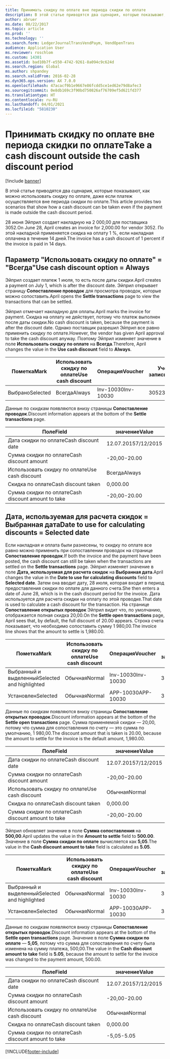 ```yaml
---
title: Принимать скидку по оплате вне периода скидки по оплате
description: В этой статье приводятся два сценария, которые показывают, как можно использовать скидку по оплате, даже если платеж осуществляется вне периода скидки по оплате.
author: abruer
ms.date: 08/22/2017
ms.topic: article
ms.prod: ''
ms.technology: ''
ms.search.form: LedgerJournalTransVendPaym, VendOpenTrans
audience: Application User
ms.reviewer: roschlom
ms.custom: 14301
ms.assetid: bad10b7f-e550-4742-9261-8a094c9c624d
ms.search.region: Global
ms.author: shpandey
ms.search.validFrom: 2016-02-28
ms.dyn365.ops.version: AX 7.0.0
ms.openlocfilehash: 47acacf9b1e9667e86fcdd5ce1ed62e79d8afec3
ms.sourcegitcommit: 0e8db169c3f90bd750826af76709ef5d621fd377
ms.translationtype: HT
ms.contentlocale: ru-RU
ms.lasthandoff: 04/01/2021
ms.locfileid: "5810230"
---
```

# <a name="take-a-cash-discount-outside-the-cash-discount-period"></a><span data-ttu-id="eeab8-103">Принимать скидку по оплате вне периода скидки по оплате</span><span class="sxs-lookup"><span data-stu-id="eeab8-103">Take a cash discount outside the cash discount period</span></span>

[!include [banner](../includes/banner.md)]

<span data-ttu-id="eeab8-104">В этой статье приводятся два сценария, которые показывают, как можно использовать скидку по оплате, даже если платеж осуществляется вне периода скидки по оплате.</span><span class="sxs-lookup"><span data-stu-id="eeab8-104">This article provides two scenarios that show how a cash discount can be taken even if the payment is made outside the cash discount period.</span></span>

<span data-ttu-id="eeab8-105">28 июня Эйприл создает накладную на 2 000,00 для поставщика 3052.</span><span class="sxs-lookup"><span data-stu-id="eeab8-105">On June 28, April creates an invoice for 2,000.00 for vendor 3052.</span></span> <span data-ttu-id="eeab8-106">По этой накладной применяется скидка на оплату 1 %, если накладная оплачена в течение 14 дней.</span><span class="sxs-lookup"><span data-stu-id="eeab8-106">The invoice has a cash discount of 1 percent if the invoice is paid in 14 days.</span></span>

## <a name="use-cash-discount-option--always"></a><span data-ttu-id="eeab8-107">Параметр "Использовать скидку по оплате" = "Всегда"</span><span class="sxs-lookup"><span data-stu-id="eeab8-107">Use cash discount option = Always</span></span>
<span data-ttu-id="eeab8-108">Эйприл создает платеж 1 июля, то есть после даты скидки.</span><span class="sxs-lookup"><span data-stu-id="eeab8-108">April creates a payment on July 1, which is after the discount date.</span></span> <span data-ttu-id="eeab8-109">Эйприл открывает страницу **Сопоставление проводок** для просмотра проводок, которые можно сопоставить.</span><span class="sxs-lookup"><span data-stu-id="eeab8-109">April opens the **Settle transactions** page to view the transactions that can be settled.</span></span> 

<span data-ttu-id="eeab8-110">Эйприл отмечает накладную для оплаты.</span><span class="sxs-lookup"><span data-stu-id="eeab8-110">April marks the invoice for payment.</span></span> <span data-ttu-id="eeab8-111">Скидка на оплату не действует, потому что платеж выполнен после даты скидки.</span><span class="sxs-lookup"><span data-stu-id="eeab8-111">No cash discount is taken, because the payment is after the discount date.</span></span> <span data-ttu-id="eeab8-112">Однако поставщик разрешил Эйприл все равно применить скидку по оплате.</span><span class="sxs-lookup"><span data-stu-id="eeab8-112">However, the vendor has given April approval to take the cash discount anyway.</span></span> <span data-ttu-id="eeab8-113">Поэтому Эйприл изменяет значение в поле **Использовать скидку по оплате** на **Всегда**.</span><span class="sxs-lookup"><span data-stu-id="eeab8-113">Therefore, April changes the value in the **Use cash discount** field to **Always**.</span></span>

| <span data-ttu-id="eeab8-114">Пометка</span><span class="sxs-lookup"><span data-stu-id="eeab8-114">Mark</span></span>     | <span data-ttu-id="eeab8-115">Использовать скидку по оплате</span><span class="sxs-lookup"><span data-stu-id="eeab8-115">Use cash discount</span></span> | <span data-ttu-id="eeab8-116">Операция</span><span class="sxs-lookup"><span data-stu-id="eeab8-116">Voucher</span></span>   | <span data-ttu-id="eeab8-117">Учетная запись</span><span class="sxs-lookup"><span data-stu-id="eeab8-117">Account</span></span> | <span data-ttu-id="eeab8-118">Дата скидки по оплате</span><span class="sxs-lookup"><span data-stu-id="eeab8-118">Cash discount date</span></span> | <span data-ttu-id="eeab8-119">Срок выполнения</span><span class="sxs-lookup"><span data-stu-id="eeab8-119">Due date</span></span>  | <span data-ttu-id="eeab8-120">Счет</span><span class="sxs-lookup"><span data-stu-id="eeab8-120">Invoice</span></span> | <span data-ttu-id="eeab8-121">Сумма в валюте проводки</span><span class="sxs-lookup"><span data-stu-id="eeab8-121">Amount in transaction currency</span></span> | <span data-ttu-id="eeab8-122">Валютное</span><span class="sxs-lookup"><span data-stu-id="eeab8-122">Currency</span></span> | <span data-ttu-id="eeab8-123">Сумма сопоставления</span><span class="sxs-lookup"><span data-stu-id="eeab8-123">Amount to settle</span></span> |
|----------|-------------------|-----------|---------|--------------------|-----------|---------|--------------------------------|----------|------------------|
| <span data-ttu-id="eeab8-124">Выбрано</span><span class="sxs-lookup"><span data-stu-id="eeab8-124">Selected</span></span> | <span data-ttu-id="eeab8-125">Всегда</span><span class="sxs-lookup"><span data-stu-id="eeab8-125">Always</span></span>            | <span data-ttu-id="eeab8-126">Inv-10030</span><span class="sxs-lookup"><span data-stu-id="eeab8-126">Inv-10030</span></span> | <span data-ttu-id="eeab8-127">3052</span><span class="sxs-lookup"><span data-stu-id="eeab8-127">3052</span></span>    | <span data-ttu-id="eeab8-128">28.06.2015</span><span class="sxs-lookup"><span data-stu-id="eeab8-128">6/28/2015</span></span>          | <span data-ttu-id="eeab8-129">12.07.2015</span><span class="sxs-lookup"><span data-stu-id="eeab8-129">7/12/2015</span></span> | <span data-ttu-id="eeab8-130">10030</span><span class="sxs-lookup"><span data-stu-id="eeab8-130">10030</span></span>   | <span data-ttu-id="eeab8-131">-2 000,00</span><span class="sxs-lookup"><span data-stu-id="eeab8-131">-2,000.00</span></span>                      | <span data-ttu-id="eeab8-132">американский доллар</span><span class="sxs-lookup"><span data-stu-id="eeab8-132">USD</span></span>      | <span data-ttu-id="eeab8-133">-1 980,00</span><span class="sxs-lookup"><span data-stu-id="eeab8-133">-1,980.00</span></span>        |

<span data-ttu-id="eeab8-134">Данные по скидкам появляются внизу страницы **Сопоставление проводок**.</span><span class="sxs-lookup"><span data-stu-id="eeab8-134">Discount information appears at the bottom of the **Settle transactions** page.</span></span>

| <span data-ttu-id="eeab8-135">Поле</span><span class="sxs-lookup"><span data-stu-id="eeab8-135">Field</span></span>                        | <span data-ttu-id="eeab8-136">значение</span><span class="sxs-lookup"><span data-stu-id="eeab8-136">Value</span></span>     |
|------------------------------|-----------|
| <span data-ttu-id="eeab8-137">Дата скидки по оплате</span><span class="sxs-lookup"><span data-stu-id="eeab8-137">Cash discount date</span></span>           | <span data-ttu-id="eeab8-138">12.07.2015</span><span class="sxs-lookup"><span data-stu-id="eeab8-138">7/12/2015</span></span> |
| <span data-ttu-id="eeab8-139">Сумма скидки по оплате</span><span class="sxs-lookup"><span data-stu-id="eeab8-139">Cash discount amount</span></span>         | <span data-ttu-id="eeab8-140">-20,00</span><span class="sxs-lookup"><span data-stu-id="eeab8-140">-20.00</span></span>    |
| <span data-ttu-id="eeab8-141">Использовать скидку по оплате</span><span class="sxs-lookup"><span data-stu-id="eeab8-141">Use cash discount</span></span>            | <span data-ttu-id="eeab8-142">Всегда</span><span class="sxs-lookup"><span data-stu-id="eeab8-142">Always</span></span>    |
| <span data-ttu-id="eeab8-143">Скидка по оплате</span><span class="sxs-lookup"><span data-stu-id="eeab8-143">Cash discount taken</span></span>          | <span data-ttu-id="eeab8-144">0,00</span><span class="sxs-lookup"><span data-stu-id="eeab8-144">0.00</span></span>      |
| <span data-ttu-id="eeab8-145">Сумма скидки по оплате</span><span class="sxs-lookup"><span data-stu-id="eeab8-145">Cash discount amount to take</span></span> | <span data-ttu-id="eeab8-146">-20,00</span><span class="sxs-lookup"><span data-stu-id="eeab8-146">-20.00</span></span>    |

## <a name="date-to-use-for-calculating-discounts--selected-date"></a><span data-ttu-id="eeab8-147">Дата, используемая для расчета скидок = Выбранная дата</span><span class="sxs-lookup"><span data-stu-id="eeab8-147">Date to use for calculating discounts = Selected date</span></span>
<span data-ttu-id="eeab8-148">Если накладная и оплата были разнесены, то скидку по оплате все равно можно применить при сопоставлении проводок на странице **Сопоставление проводок**.</span><span class="sxs-lookup"><span data-stu-id="eeab8-148">If both the invoice and the payment have been posted, the cash discount can still be taken when the transactions are settled on the **Settle transactions** page.</span></span> <span data-ttu-id="eeab8-149">Эйприл изменяет значение в поле **Дата, используемая для расчета скидок** на **Выбранная дата**.</span><span class="sxs-lookup"><span data-stu-id="eeab8-149">April changes the value in the **Date to use for calculating discounts** field to **Selected date**.</span></span> <span data-ttu-id="eeab8-150">Затем она вводит дату, 28 июля, которая входит в период предоставления скидки по оплате для данного счета.</span><span class="sxs-lookup"><span data-stu-id="eeab8-150">She then enters a date of June 28, which is in the cash discount period for the invoice.</span></span> <span data-ttu-id="eeab8-151">Дата используется для расчета скидки на оплату по этой проводке.</span><span class="sxs-lookup"><span data-stu-id="eeab8-151">That date is used to calculate a cash discount for the transaction.</span></span> <span data-ttu-id="eeab8-152">На странице **Сопоставление открытых проводок** Эйприл видит что, по умолчанию, отображается полная скидка 20,00.</span><span class="sxs-lookup"><span data-stu-id="eeab8-152">On the **Settle open transactions** page, April sees that, by default, the full discount of 20.00 appears.</span></span> <span data-ttu-id="eeab8-153">Строка счета показывает, что необходимо сопоставить сумму 1 980,00.</span><span class="sxs-lookup"><span data-stu-id="eeab8-153">The invoice line shows that the amount to settle is 1,980.00.</span></span>

| <span data-ttu-id="eeab8-154">Пометка</span><span class="sxs-lookup"><span data-stu-id="eeab8-154">Mark</span></span>                     | <span data-ttu-id="eeab8-155">Использовать скидку по оплате</span><span class="sxs-lookup"><span data-stu-id="eeab8-155">Use cash discount</span></span> | <span data-ttu-id="eeab8-156">Операция</span><span class="sxs-lookup"><span data-stu-id="eeab8-156">Voucher</span></span>   | <span data-ttu-id="eeab8-157">Учетная запись</span><span class="sxs-lookup"><span data-stu-id="eeab8-157">Account</span></span> | <span data-ttu-id="eeab8-158">Дата скидки по оплате</span><span class="sxs-lookup"><span data-stu-id="eeab8-158">Cash discount date</span></span> | <span data-ttu-id="eeab8-159">Срок выполнения</span><span class="sxs-lookup"><span data-stu-id="eeab8-159">Due date</span></span>  | <span data-ttu-id="eeab8-160">Счет</span><span class="sxs-lookup"><span data-stu-id="eeab8-160">Invoice</span></span> | <span data-ttu-id="eeab8-161">Сумма в валюте проводки</span><span class="sxs-lookup"><span data-stu-id="eeab8-161">Amount in transaction currency</span></span> | <span data-ttu-id="eeab8-162">Валютное</span><span class="sxs-lookup"><span data-stu-id="eeab8-162">Currency</span></span> | <span data-ttu-id="eeab8-163">Сумма сопоставления</span><span class="sxs-lookup"><span data-stu-id="eeab8-163">Amount to settle</span></span> |
|--------------------------|-------------------|-----------|---------|--------------------|-----------|---------|--------------------------------|----------|------------------|
| <span data-ttu-id="eeab8-164">Выбранный и выделенный</span><span class="sxs-lookup"><span data-stu-id="eeab8-164">Selected and highlighted</span></span> | <span data-ttu-id="eeab8-165">Обычная</span><span class="sxs-lookup"><span data-stu-id="eeab8-165">Normal</span></span>            | <span data-ttu-id="eeab8-166">Inv-10030</span><span class="sxs-lookup"><span data-stu-id="eeab8-166">Inv-10030</span></span> | <span data-ttu-id="eeab8-167">3052</span><span class="sxs-lookup"><span data-stu-id="eeab8-167">3052</span></span>    | <span data-ttu-id="eeab8-168">28.06.2015</span><span class="sxs-lookup"><span data-stu-id="eeab8-168">6/28/2015</span></span>          | <span data-ttu-id="eeab8-169">12.07.2015</span><span class="sxs-lookup"><span data-stu-id="eeab8-169">7/12/2015</span></span> | <span data-ttu-id="eeab8-170">10030</span><span class="sxs-lookup"><span data-stu-id="eeab8-170">10030</span></span>   | <span data-ttu-id="eeab8-171">-2 000,00</span><span class="sxs-lookup"><span data-stu-id="eeab8-171">-2,000.00</span></span>                      | <span data-ttu-id="eeab8-172">американский доллар</span><span class="sxs-lookup"><span data-stu-id="eeab8-172">USD</span></span>      | <span data-ttu-id="eeab8-173">-1 980,00</span><span class="sxs-lookup"><span data-stu-id="eeab8-173">-1,980.00</span></span>        |
| <span data-ttu-id="eeab8-174">Установлен</span><span class="sxs-lookup"><span data-stu-id="eeab8-174">Selected</span></span>                 | <span data-ttu-id="eeab8-175">Обычная</span><span class="sxs-lookup"><span data-stu-id="eeab8-175">Normal</span></span>            | <span data-ttu-id="eeab8-176">APP-10030</span><span class="sxs-lookup"><span data-stu-id="eeab8-176">APP-10030</span></span> | <span data-ttu-id="eeab8-177">3052</span><span class="sxs-lookup"><span data-stu-id="eeab8-177">3052</span></span>    | <span data-ttu-id="eeab8-178">15.07.2015</span><span class="sxs-lookup"><span data-stu-id="eeab8-178">7/15/2015</span></span>          | <span data-ttu-id="eeab8-179">15.07.2015</span><span class="sxs-lookup"><span data-stu-id="eeab8-179">7/15/2015</span></span> |         | <span data-ttu-id="eeab8-180">500,00</span><span class="sxs-lookup"><span data-stu-id="eeab8-180">500.00</span></span>                         | <span data-ttu-id="eeab8-181">американский доллар</span><span class="sxs-lookup"><span data-stu-id="eeab8-181">USD</span></span>      | <span data-ttu-id="eeab8-182">500,00</span><span class="sxs-lookup"><span data-stu-id="eeab8-182">500.00</span></span>           |

<span data-ttu-id="eeab8-183">Данные по скидкам появляются внизу страницы **Сопоставление открытых проводок**.</span><span class="sxs-lookup"><span data-stu-id="eeab8-183">Discount information appears at the bottom of the **Settle open transactions** page.</span></span> <span data-ttu-id="eeab8-184">Сумма применяемой скидки — 20,00, потому что сумма для сопоставления по счету — это сумма по умолчанию, 1 980,00.</span><span class="sxs-lookup"><span data-stu-id="eeab8-184">The discount amount that is taken is 20.00, because the amount to settle for the invoice is the default amount, 1,980.00.</span></span>

| <span data-ttu-id="eeab8-185">Поле</span><span class="sxs-lookup"><span data-stu-id="eeab8-185">Field</span></span>                        | <span data-ttu-id="eeab8-186">значение</span><span class="sxs-lookup"><span data-stu-id="eeab8-186">Value</span></span>     |
|------------------------------|-----------|
| <span data-ttu-id="eeab8-187">Дата скидки по оплате</span><span class="sxs-lookup"><span data-stu-id="eeab8-187">Cash discount date</span></span>           | <span data-ttu-id="eeab8-188">12.07.2015</span><span class="sxs-lookup"><span data-stu-id="eeab8-188">7/12/2015</span></span> |
| <span data-ttu-id="eeab8-189">Сумма скидки по оплате</span><span class="sxs-lookup"><span data-stu-id="eeab8-189">Cash discount amount</span></span>         | <span data-ttu-id="eeab8-190">-20,00</span><span class="sxs-lookup"><span data-stu-id="eeab8-190">-20.00</span></span>    |
| <span data-ttu-id="eeab8-191">Использовать скидку по оплате</span><span class="sxs-lookup"><span data-stu-id="eeab8-191">Use cash discount</span></span>            | <span data-ttu-id="eeab8-192">Обычная</span><span class="sxs-lookup"><span data-stu-id="eeab8-192">Normal</span></span>    |
| <span data-ttu-id="eeab8-193">Скидка по оплате</span><span class="sxs-lookup"><span data-stu-id="eeab8-193">Cash discount taken</span></span>          | <span data-ttu-id="eeab8-194">0,00</span><span class="sxs-lookup"><span data-stu-id="eeab8-194">0.00</span></span>      |
| <span data-ttu-id="eeab8-195">Сумма скидки по оплате</span><span class="sxs-lookup"><span data-stu-id="eeab8-195">Cash discount amount to take</span></span> | <span data-ttu-id="eeab8-196">-20,00</span><span class="sxs-lookup"><span data-stu-id="eeab8-196">-20.00</span></span>    |

<span data-ttu-id="eeab8-197">Эйприл обновляет значение в поле **Сумма сопоставления** на **500,00**.</span><span class="sxs-lookup"><span data-stu-id="eeab8-197">April updates the value in the **Amount to settle** field to **500.00**.</span></span> <span data-ttu-id="eeab8-198">Значение в поле **Сумма скидки по оплате** вычисляется как **5,05**.</span><span class="sxs-lookup"><span data-stu-id="eeab8-198">The value in the **Cash discount amount to take** field is calculated as **5.05**.</span></span>

| <span data-ttu-id="eeab8-199">Пометка</span><span class="sxs-lookup"><span data-stu-id="eeab8-199">Mark</span></span>                     | <span data-ttu-id="eeab8-200">Использовать скидку по оплате</span><span class="sxs-lookup"><span data-stu-id="eeab8-200">Use cash discount</span></span> | <span data-ttu-id="eeab8-201">Операция</span><span class="sxs-lookup"><span data-stu-id="eeab8-201">Voucher</span></span>   | <span data-ttu-id="eeab8-202">Учетная запись</span><span class="sxs-lookup"><span data-stu-id="eeab8-202">Account</span></span> | <span data-ttu-id="eeab8-203">Дата</span><span class="sxs-lookup"><span data-stu-id="eeab8-203">Date</span></span>      | <span data-ttu-id="eeab8-204">Срок выполнения</span><span class="sxs-lookup"><span data-stu-id="eeab8-204">Due date</span></span>  | <span data-ttu-id="eeab8-205">Счет</span><span class="sxs-lookup"><span data-stu-id="eeab8-205">Invoice</span></span> | <span data-ttu-id="eeab8-206">Сумма в валюте проводки</span><span class="sxs-lookup"><span data-stu-id="eeab8-206">Amount in transaction currency</span></span> | <span data-ttu-id="eeab8-207">Валютное</span><span class="sxs-lookup"><span data-stu-id="eeab8-207">Currency</span></span> | <span data-ttu-id="eeab8-208">Сумма сопоставления</span><span class="sxs-lookup"><span data-stu-id="eeab8-208">Amount to settle</span></span> |
|--------------------------|-------------------|-----------|---------|-----------|-----------|---------|--------------------------------|----------|------------------|
| <span data-ttu-id="eeab8-209">Выбранный и выделенный</span><span class="sxs-lookup"><span data-stu-id="eeab8-209">Selected and highlighted</span></span> | <span data-ttu-id="eeab8-210">Обычная</span><span class="sxs-lookup"><span data-stu-id="eeab8-210">Normal</span></span>            | <span data-ttu-id="eeab8-211">Inv-10030</span><span class="sxs-lookup"><span data-stu-id="eeab8-211">Inv-10030</span></span> | <span data-ttu-id="eeab8-212">3052</span><span class="sxs-lookup"><span data-stu-id="eeab8-212">3052</span></span>    | <span data-ttu-id="eeab8-213">28.06.2015</span><span class="sxs-lookup"><span data-stu-id="eeab8-213">6/28/2015</span></span> | <span data-ttu-id="eeab8-214">12.07.2015</span><span class="sxs-lookup"><span data-stu-id="eeab8-214">7/12/2015</span></span> | <span data-ttu-id="eeab8-215">10030</span><span class="sxs-lookup"><span data-stu-id="eeab8-215">10030</span></span>   | <span data-ttu-id="eeab8-216">2,000.00</span><span class="sxs-lookup"><span data-stu-id="eeab8-216">2,000.00</span></span>                       | <span data-ttu-id="eeab8-217">американский доллар</span><span class="sxs-lookup"><span data-stu-id="eeab8-217">USD</span></span>      | <span data-ttu-id="eeab8-218">-500,00</span><span class="sxs-lookup"><span data-stu-id="eeab8-218">-500.00</span></span>          |
| <span data-ttu-id="eeab8-219">Установлен</span><span class="sxs-lookup"><span data-stu-id="eeab8-219">Selected</span></span>                 | <span data-ttu-id="eeab8-220">Обычная</span><span class="sxs-lookup"><span data-stu-id="eeab8-220">Normal</span></span>            | <span data-ttu-id="eeab8-221">APP-10030</span><span class="sxs-lookup"><span data-stu-id="eeab8-221">APP-10030</span></span> | <span data-ttu-id="eeab8-222">3052</span><span class="sxs-lookup"><span data-stu-id="eeab8-222">3052</span></span>    | <span data-ttu-id="eeab8-223">15.07.2015</span><span class="sxs-lookup"><span data-stu-id="eeab8-223">7/15/2015</span></span> | <span data-ttu-id="eeab8-224">15.07.2015</span><span class="sxs-lookup"><span data-stu-id="eeab8-224">7/15/2015</span></span> |         | <span data-ttu-id="eeab8-225">500,00</span><span class="sxs-lookup"><span data-stu-id="eeab8-225">500.00</span></span>                         | <span data-ttu-id="eeab8-226">американский доллар</span><span class="sxs-lookup"><span data-stu-id="eeab8-226">USD</span></span>      | <span data-ttu-id="eeab8-227">500,00</span><span class="sxs-lookup"><span data-stu-id="eeab8-227">500.00</span></span>           |

<span data-ttu-id="eeab8-228">Данные по скидкам появляются внизу страницы **Сопоставление открытых проводок**.</span><span class="sxs-lookup"><span data-stu-id="eeab8-228">Discount information appears at the bottom of the **Settle open transactions** page.</span></span> <span data-ttu-id="eeab8-229">Значение в поле **Сумма скидки по оплате** — **5,05**, потому что сумма для сопоставления по счету была изменена на сумму платежа, 500,00.</span><span class="sxs-lookup"><span data-stu-id="eeab8-229">The value in the **Cash discount amount to take** field is **5.05**, because the amount to settle for the invoice was changed to the payment amount, 500.00.</span></span>

| <span data-ttu-id="eeab8-230">Поле</span><span class="sxs-lookup"><span data-stu-id="eeab8-230">Field</span></span>                        | <span data-ttu-id="eeab8-231">значение</span><span class="sxs-lookup"><span data-stu-id="eeab8-231">Value</span></span>     |
|------------------------------|-----------|
| <span data-ttu-id="eeab8-232">Дата скидки по оплате</span><span class="sxs-lookup"><span data-stu-id="eeab8-232">Cash discount date</span></span>           | <span data-ttu-id="eeab8-233">12.07.2015</span><span class="sxs-lookup"><span data-stu-id="eeab8-233">7/12/2015</span></span> |
| <span data-ttu-id="eeab8-234">Сумма скидки по оплате</span><span class="sxs-lookup"><span data-stu-id="eeab8-234">Cash discount amount</span></span>         | <span data-ttu-id="eeab8-235">-20,00</span><span class="sxs-lookup"><span data-stu-id="eeab8-235">-20.00</span></span>    |
| <span data-ttu-id="eeab8-236">Использовать скидку по оплате</span><span class="sxs-lookup"><span data-stu-id="eeab8-236">Use cash discount</span></span>            | <span data-ttu-id="eeab8-237">Обычная</span><span class="sxs-lookup"><span data-stu-id="eeab8-237">Normal</span></span>    |
| <span data-ttu-id="eeab8-238">Скидка по оплате</span><span class="sxs-lookup"><span data-stu-id="eeab8-238">Cash discount taken</span></span>          | <span data-ttu-id="eeab8-239">0,00</span><span class="sxs-lookup"><span data-stu-id="eeab8-239">0.00</span></span>      |
| <span data-ttu-id="eeab8-240">Сумма скидки по оплате</span><span class="sxs-lookup"><span data-stu-id="eeab8-240">Cash discount amount to take</span></span> | <span data-ttu-id="eeab8-241">-5,05</span><span class="sxs-lookup"><span data-stu-id="eeab8-241">-5.05</span></span>     |







[!INCLUDE[footer-include](../../includes/footer-banner.md)]